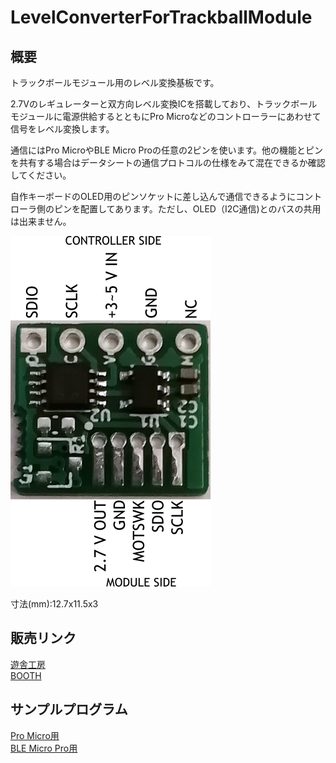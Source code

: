 # LevelConverterForTrackballModule

## 概要
トラックボールモジュール用のレベル変換基板です。

2.7Vのレギュレーターと双方向レベル変換ICを搭載しており、トラックボールモジュールに電源供給するとともにPro Microなどのコントローラーにあわせて信号をレベル変換します。

通信にはPro MicroやBLE Micro Proの任意の2ピンを使います。他の機能とピンを共有する場合はデータシートの通信プロトコルの仕様をみて混在できるか確認してください。

自作キーボードのOLED用のピンソケットに差し込んで通信できるようにコントローラ側のピンを配置してあります。ただし、OLED（I2C通信)とのバスの共用は出来ません。

![pin_assign](doc/img/main.png)

寸法(mm):12.7x11.5x3

## 販売リンク
[遊舎工房](https://yushakobo.jp/shop/a0800tl-01-1/)  
[BOOTH](https://nogikes.booth.pm/items/2008258)

## サンプルプログラム
[Pro Micro用](https://github.com/sekigon-gonnoc/qmk_firmware/tree/dev/ble_micro_pro/keyboards/helix/rev2/keymaps/bto_tb)  
[BLE Micro Pro用](https://github.com/sekigon-gonnoc/qmk_firmware/tree/dev/ble_micro_pro/keyboards/ble_micro_pro/keymaps/bto_tb)
